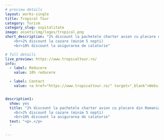 ```yaml
---
# preview details
layout: works-single
title: Tropical Tour
category: Turism
category_slug: ospitalitate
image: assets/img/logos/tropical.png
short_description: "2% discount la pachetele charter avion cu plecare din Romania
    <br>2% discount la cazare (minim 5 nopti)
    <br>10% discount la asigurarea de calatorie"

# full details
live_preview: https://www.tropicaltour.ro/
info:
  - label: Reducere
    value: 10% reducere

  - label: Contact
    value: <a href="https://www.tropicaltour.ro/" target="_blank">Website</a>


description1:
  show: yes
  title: "2% discount la pachetele charter avion cu plecare din Romania
    <br>2% discount la cazare (minim 5 nopti)
    <br>10% discount la asigurarea de calatorie"
  text: "<p>.</p>
  "

---
```



